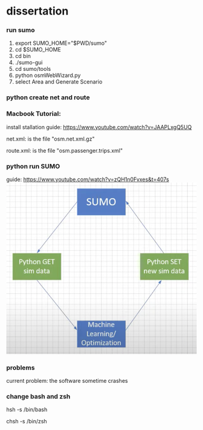 # dissertation

### run sumo
1. export SUMO_HOME="$PWD/sumo"
2. cd $SUMO_HOME 
3. cd bin
4. ./sumo-gui
5. cd sumo/tools
6. python osmWebWizard.py
7. select Area and Generate Scenario

### python create net and route




### Macbook Tutorial:
install stallation guide: https://www.youtube.com/watch?v=JAAPLxgQ5UQ

net.xml: is the file "osm.net.xml.gz"

route.xml: is the file "osm.passenger.trips.xml"

### python run SUMO
guide: https://www.youtube.com/watch?v=zQH1n0Fvxes&t=407s
![](priciple.png)



### problems
current problem: the software sometime crashes

### change bash and zsh
hsh -s /bin/bash

chsh -s /bin/zsh
